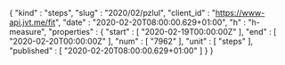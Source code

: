 {
  "kind" : "steps",
  "slug" : "2020/02/pzlul",
  "client_id" : "https://www-api.jvt.me/fit",
  "date" : "2020-02-20T08:00:00.629+01:00",
  "h" : "h-measure",
  "properties" : {
    "start" : [ "2020-02-19T00:00:00Z" ],
    "end" : [ "2020-02-20T00:00:00Z" ],
    "num" : [ "7962" ],
    "unit" : [ "steps" ],
    "published" : [ "2020-02-20T08:00:00.629+01:00" ]
  }
}

